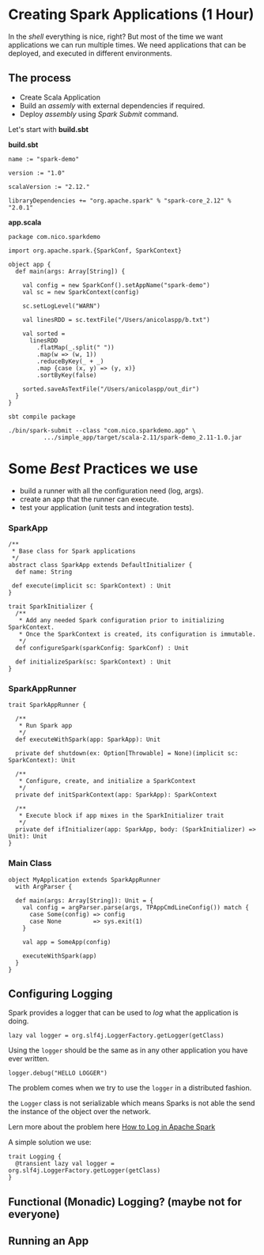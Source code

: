 
# Creating Spark Applications (1 Hour)

In the *shell* everything is nice, right? But most of the time we want applications we can run multiple times. We need applications that can be deployed, and executed in different environments. 

## The process

- Create Scala Application
- Build an *assemly* with external dependencies if required.
- Deploy *assembly* using *Spark Submit* command. 

Let's start with **build.sbt**

**build.sbt**
```
name := "spark-demo"

version := "1.0"

scalaVersion := "2.12."

libraryDependencies += "org.apache.spark" % "spark-core_2.12" % "2.0.1"
```

**app.scala**

```
package com.nico.sparkdemo

import org.apache.spark.{SparkConf, SparkContext}

object app {
  def main(args: Array[String]) {
  
    val config = new SparkConf().setAppName("spark-demo")
    val sc = new SparkContext(config)

    sc.setLogLevel("WARN")

    val linesRDD = sc.textFile("/Users/anicolaspp/b.txt")

    val sorted = 
      linesRDD
        .flatMap(_.split(" "))
        .map(w => (w, 1))
        .reduceByKey(_ + _)
        .map {case (x, y) => (y, x)}
        .sortByKey(false)

    sorted.saveAsTextFile("/Users/anicolaspp/out_dir")
  }
}
```

`sbt compile package`

```
./bin/spark-submit --class "com.nico.sparkdemo.app" \
          .../simple_app/target/scala-2.11/spark-demo_2.11-1.0.jar
```

# Some *Best* Practices we use

- build a runner with all the configuration need (log, args).
- create an app that the runner can execute.
- test your application (unit tests and integration tests).

### SparkApp

```
/**
 * Base class for Spark applications
 */
abstract class SparkApp extends DefaultInitializer {
  def name: String
 
 def execute(implicit sc: SparkContext) : Unit
}

trait SparkInitializer {
  /**
   * Add any needed Spark configuration prior to initializing SparkContext.
   * Once the SparkContext is created, its configuration is immutable.
   */
  def configureSpark(sparkConfig: SparkConf) : Unit

  def initializeSpark(sc: SparkContext) : Unit
}
```

### SparkAppRunner

```
trait SparkAppRunner {
  
  /**
   * Run Spark app
   */
  def executeWithSpark(app: SparkApp): Unit

  private def shutdown(ex: Option[Throwable] = None)(implicit sc: SparkContext): Unit

  /**
   * Configure, create, and initialize a SparkContext
   */
  private def initSparkContext(app: SparkApp): SparkContext

  /**
   * Execute block if app mixes in the SparkInitializer trait
   */
  private def ifInitializer(app: SparkApp, body: (SparkInitializer) => Unit): Unit
}
```

### Main Class

```
object MyApplication extends SparkAppRunner
  with ArgParser {

  def main(args: Array[String]): Unit = {
    val config = argParser.parse(args, TPAppCmdLineConfig()) match {
      case Some(config) => config
      case None         => sys.exit(1)
    }

    val app = SomeApp(config)

    executeWithSpark(app)
  }
}

```

## Configuring Logging

Spark provides a logger that can be used to *log* what the application is doing.

```
lazy val logger = org.slf4j.LoggerFactory.getLogger(getClass)
```

Using the `logger` should be the same as in any other application you have ever written. 

```
logger.debug("HELLO LOGGER")
```

The problem comes when we try to use the `logger` in a distributed fashion. 

the `Logger` class is not serializable which means Sparks is not able the send the instance of the object over the network. 

Lern more about the problem here [How to Log in Apache Spark](https://medium.com/hacker-daily/how-to-log-in-apache-spark-f4204fad78a)

A simple solution we use:

```
trait Logging {
  @transient lazy val logger = org.slf4j.LoggerFactory.getLogger(getClass)
}

```

## Functional (Monadic) Logging? (maybe not for everyone)

## Running an App
